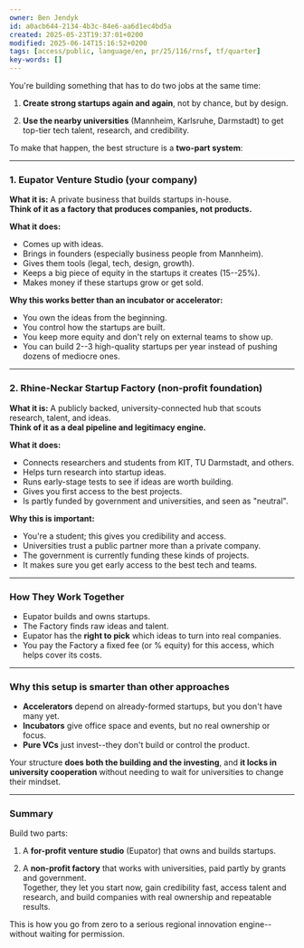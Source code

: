 ```yaml
---
owner: Ben Jendyk
id: a0acb644-2134-4b3c-84e6-aa6d1ec4bd5a
created: 2025-05-23T19:37:01+0200
modified: 2025-06-14T15:16:52+0200
tags: [access/public, language/en, pr/25/116/rnsf, tf/quarter]
key-words: []
---
```


You're building something that has to do two jobs at the same time:

1. **Create strong startups again and again**, not by chance, but by design.

2. **Use the nearby universities** (Mannheim, Karlsruhe, Darmstadt) to get top-tier tech talent, research, and credibility.

To make that happen, the best structure is a **two-part system**:

* * *

### 1. **Eupator Venture Studio (your company)**

**What it is:** A private business that builds startups in-house.  
**Think of it as a factory that produces companies, not products.**

**What it does:**

- Comes up with ideas.
- Brings in founders (especially business people from Mannheim).
- Gives them tools (legal, tech, design, growth).
- Keeps a big piece of equity in the startups it creates (15--25%).
- Makes money if these startups grow or get sold.

**Why this works better than an incubator or accelerator:**

- You own the ideas from the beginning.
- You control how the startups are built.
- You keep more equity and don't rely on external teams to show up.
- You can build 2--3 high-quality startups per year instead of pushing dozens of mediocre ones.
* * *

### 2. **Rhine-Neckar Startup Factory (non-profit foundation)**

**What it is:** A publicly backed, university-connected hub that scouts research, talent, and ideas.  
**Think of it as a deal pipeline and legitimacy engine.**

**What it does:**

- Connects researchers and students from KIT, TU Darmstadt, and others.
- Helps turn research into startup ideas.
- Runs early-stage tests to see if ideas are worth building.
- Gives you first access to the best projects.
- Is partly funded by government and universities, and seen as "neutral".

**Why this is important:**

- You're a student; this gives you credibility and access.
- Universities trust a public partner more than a private company.
- The government is currently funding these kinds of projects.
- It makes sure you get early access to the best tech and teams.
* * *

### How They Work Together

- Eupator builds and owns startups.
- The Factory finds raw ideas and talent.
- Eupator has the **right to pick** which ideas to turn into real companies.
- You pay the Factory a fixed fee (or % equity) for this access, which helps cover its costs.
* * *

### Why this setup is smarter than other approaches

- **Accelerators** depend on already-formed startups, but you don't have many yet.
- **Incubators** give office space and events, but no real ownership or focus.
- **Pure VCs** just invest--they don't build or control the product.

Your structure **does both the building and the investing**, and **it locks in university cooperation** without needing to wait for universities to change their mindset.
* * *

### Summary

Build two parts:

1. A **for-profit venture studio** (Eupator) that owns and builds startups.

2. A **non-profit factory** that works with universities, paid partly by grants and government.  
Together, they let you start now, gain credibility fast, access talent and research, and build companies with real ownership and repeatable results.

This is how you go from zero to a serious regional innovation engine--without waiting for permission.